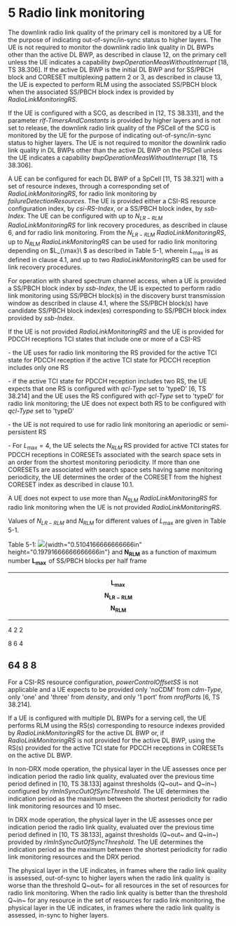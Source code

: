 # 5 Radio link monitoring

The downlink radio link quality of the primary cell is monitored by a UE
for the purpose of indicating out-of-sync/in-sync status to higher
layers. The UE is not required to monitor the downlink radio link
quality in DL BWPs other than the active DL BWP, as described in clause
12, on the primary cell unless the UE indicates a capability
*bwpOperationMeasWithoutInterrupt* \[18, TS 38.306\]. If the active DL
BWP is the initial DL BWP and for SS/PBCH block and CORESET multiplexing
pattern 2 or 3, as described in clause 13, the UE is expected to perform
RLM using the associated SS/PBCH block when the associated SS/PBCH block
index is provided by *RadioLinkMonitoringRS*.

If the UE is configured with a SCG, as described in \[12, TS 38.331\],
and the parameter *rlf-TimersAndConstants* is provided by higher layers
and is not set to release, the downlink radio link quality of the PSCell
of the SCG is monitored by the UE for the purpose of indicating
out-of-sync/in-sync status to higher layers. The UE is not required to
monitor the downlink radio link quality in DL BWPs other than the active
DL BWP on the PSCell unless the UE indicates a capability
*bwpOperationMeasWithoutInterrupt* \[18, TS 38.306\].

A UE can be configured for each DL BWP of a SpCell \[11, TS 38.321\]
with a set of resource indexes, through a corresponding set of
*RadioLinkMonitoringRS*, for radio link monitoring by
*failureDetectionResources*. The UE is provided either a CSI-RS resource
configuration index, by *csi-RS-Index*, or a SS/PBCH block index, by
*ssb-Index*. The UE can be configured with up to $N_{LR - RLM}$
*RadioLinkMonitoringRS* for link recovery procedures, as described in
clause 6, and for radio link monitoring. From the $N_{LR - RLM}$
*RadioLinkMonitoringRS*, up to $N_{RLM}$ *RadioLinkMonitoringRS* can be
used for radio link monitoring depending on $L_{\max}\ $ as described in
Table 5-1, wherein $L_{\max}$ is as defined in clause 4.1, and up to two
*RadioLinkMonitoringRS* can be used for link recovery procedures.

For operation with shared spectrum channel access, when a UE is provided
a SS/PBCH block index by *ssb-Index*, the UE is expected to perform
radio link monitoring using SS/PBCH block(s) in the discovery burst
transmission window as described in clause 4.1, where the SS/PBCH
block(s) have candidate SS/PBCH block index(es) corresponding to SS/PBCH
block index provided by *ssb-Index*.

If the UE is not provided *RadioLinkMonitoringRS* and the UE is provided
for PDCCH receptions TCI states that include one or more of a CSI-RS

\- the UE uses for radio link monitoring the RS provided for the active
TCI state for PDCCH reception if the active TCI state for PDCCH
reception includes only one RS

\- if the active TCI state for PDCCH reception includes two RS, the UE
expects that one RS is configured with *qcl-Type* set to \'typeD\' \[6,
TS 38.214\] and the UE uses the RS configured with *qcl-Type* set to
\'typeD\' for radio link monitoring; the UE does not expect both RS to
be configured with *qcl-Type* set to \'typeD\'

\- the UE is not required to use for radio link monitoring an aperiodic
or semi-persistent RS

\- For $L_{\max} = 4$, the UE selects the $N_{RLM}$ RS provided for
active TCI states for PDCCH receptions in CORESETs associated with the
search space sets in an order from the shortest monitoring periodicity.
If more than one CORESETs are associated with search space sets having
same monitoring periodicity, the UE determines the order of the CORESET
from the highest CORESET index as described in clause 10.1.

A UE does not expect to use more than $N_{RLM}$ *RadioLinkMonitoringRS*
for radio link monitoring when the UE is not provided
*RadioLinkMonitoringRS*.

Values of $N_{LR - RLM}$ and $N_{RLM}$ for different values of
$L_{\max}$ are given in Table 5-1.

Table 5-1: ![](media/image12.wmf){width="0.5104166666666666in"
height="0.19791666666666666in"} and $\mathbf{N}_{\mathbf{RLM}}$ as a
function of maximum number $\mathbf{L}_{\mathbf{\max}}$ of SS/PBCH
blocks per half frame

  -----------------------------------------------------------------------------------------------------
  $$\mathbf{L}_{\mathbf{\max}}$$   $$\mathbf{N}_{\mathbf{LR - RLM}}$$   $$\mathbf{N}_{\mathbf{RLM}}$$
  -------------------------------- ------------------------------------ -------------------------------
  4                                2                                    2

  8                                6                                    4

  64                               8                                    8
  -----------------------------------------------------------------------------------------------------

For a CSI-RS resource configuration, *powerControlOffsetSS* is not
applicable and a UE expects to be provided only \'noCDM\' from
*cdm-Type,* only \'one\' and \'three\' from *density*, and only \'1
port\' from *nrofPorts* \[6, TS 38.214\].

If a UE is configured with multiple DL BWPs for a serving cell, the UE
performs RLM using the RS(s) corresponding to resource indexes provided
by *RadioLinkMonitoringRS* for the active DL BWP or, if
*RadioLinkMonitoringRS* is not provided for the active DL BWP, using the
RS(s) provided for the active TCI state for PDCCH receptions in CORESETs
on the active DL BWP.

In non-DRX mode operation, the physical layer in the UE assesses once
per indication period the radio link quality, evaluated over the
previous time period defined in \[10, TS 38.133\] against thresholds
(Q~out~ and Q~in~) configured by *rlmInSyncOutOfSyncThreshold*. The UE
determines the indication period as the maximum between the shortest
periodicity for radio link monitoring resources and 10 msec.

In DRX mode operation, the physical layer in the UE assesses once per
indication period the radio link quality, evaluated over the previous
time period defined in \[10, TS 38.133\], against thresholds (Q~out~ and
Q~in~) provided by *rlmInSyncOutOfSyncThreshold*. The UE determines the
indication period as the maximum between the shortest periodicity for
radio link monitoring resources and the DRX period.

The physical layer in the UE indicates, in frames where the radio link
quality is assessed, out-of-sync to higher layers when the radio link
quality is worse than the threshold Q~out~ for all resources in the set
of resources for radio link monitoring. When the radio link quality is
better than the threshold Q~in~ for any resource in the set of resources
for radio link monitoring, the physical layer in the UE indicates, in
frames where the radio link quality is assessed, in-sync to higher
layers.